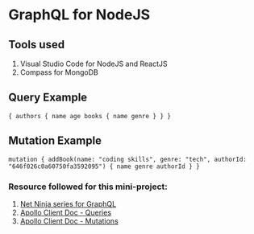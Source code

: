 # GraphQL for NodeJS

## Tools used

1. Visual Studio Code for NodeJS and ReactJS
2. Compass for MongoDB

## Query Example

`{
  authors {
    name
    age
    books {
      name
      genre
    }
  }
}`

## Mutation Example

`mutation {
  addBook(name: "coding skills", genre: "tech", authorId: "646f026c0a60750fa3592095") {
    name
    genre
    authorId
  }
}`

### Resource followed for this mini-project:

1. [Net Ninja series for GraphQL](https://www.youtube.com/watch?v=Y0lDGjwRYKw&list=PL4cUxeGkcC9iK6Qhn-QLcXCXPQUov1U7f&index=1)
2. [Apollo Client Doc - Queries](https://www.apollographql.com/docs/react/data/queries)
3. [Apollo Client Doc - Mutations](https://www.apollographql.com/docs/react/data/mutations)
